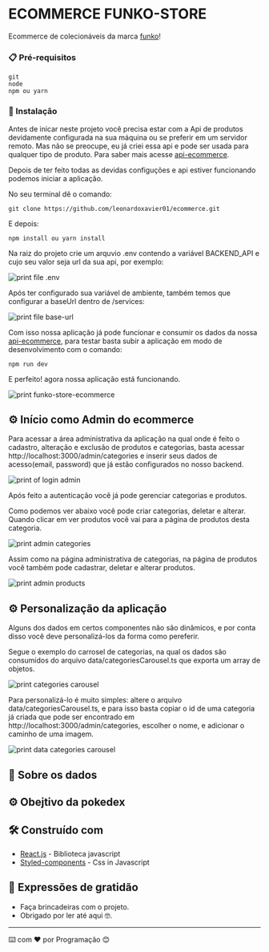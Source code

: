 # ECOMMERCE FUNKO-STORE

Ecommerce de colecionáveis da marca [funko](https://about.funko.com/)!

### 📋 Pré-requisitos

```
git
node
npm ou yarn
```

### 🔧 Instalação

Antes de inicar neste projeto você precisa estar com a Api de produtos devidamente configurada na sua máquina ou se preferir em um servidor remoto. Mas não se preocupe, eu já criei essa api e pode ser usada para qualquer tipo de produto. Para saber mais acesse [api-ecommerce](https://github.com/leonardoxavier01/ecommerce-api).

Depois de ter feito todas as devidas configuções e api estiver funcionando podemos iniciar a aplicação.

No seu terminal dê o comando:

```
git clone https://github.com/leonardoxavier01/ecommerce.git
```

E depois:

```
npm install ou yarn install
```

Na raiz do projeto crie um arquvio .env contendo a variável BACKEND_API e cujo seu valor seja url da sua api, por exemplo:

![print file .env](./assets/images/doc/print-file-env.png)

Após ter configurado sua variável de ambiente, também temos que configurar a baseUrl dentro de /services:

![print file base-url](./assets/images/doc/print-file-base-url.png)

Com isso nossa aplicação já pode funcionar e consumir os dados da nossa [api-ecommerce](https://github.com/leonardoxavier01/ecommerce-api), para testar basta subir a aplicação em modo de desenvolvimento com o comando:

```
npm run dev
```

E perfeito! agora nossa aplicação está funcionando.

![print funko-store-ecommerce](./assets/images/doc/print-funko-store.png)

## ⚙️ Início como Admin do ecommerce

Para acessar a área administrativa da aplicação na qual onde é feito o cadastro, alteração e exclusão de produtos e categorias, basta acessar http://localhost:3000/admin/categories e inserir seus dados de acesso(email, password) que já estão configurados no nosso backend.

![print of login admin](./assets/images/doc/print-login-admin.png)

Após feito a autenticação você já pode gerenciar categorias e produtos.

Como podemos ver abaixo você pode criar categorias, deletar e alterar. Quando clicar em ver produtos você vai para a página de produtos desta categoria.

![print admin categories](./assets/images/doc/print-admin-categories.png)

Assim como na página administrativa de categorias, na página de produtos você também pode cadastrar, deletar e alterar produtos.

![print admin products](./assets/images/doc/print-admin-products.png)

## ⚙️ Personalização da aplicação

Alguns dos dados em certos componentes não são dinâmicos, e por conta disso você deve personalizá-los da forma como pereferir.

Segue o exemplo do carrosel de categorias, na qual os dados são consumidos do arquivo data/categoriesCarousel.ts que exporta um array de objetos.

![print categories carousel](./assets/images/doc/print-categories-carousel.png)

Para personalizá-lo é muito simples: altere o arquivo data/categoriesCarousel.ts, e para isso basta copiar o id de uma categoria já criada que pode ser encontrado em http://localhost:3000/admin/categories, escolher o nome, e adicionar o caminho de uma imagem.

![print data categories carousel](./assets/images/doc/print-%20data-categories-carousel.png)

## 💾 Sobre os dados

## ⚙️ Obejtivo da pokedex

## 🛠️ Construído com

- [React.js](https://reactjs.org/) - Biblioteca javascript
- [Styled-components](https://styled-components.com/) - Css in Javascript

## 🎁 Expressões de gratidão

- Faça brincadeiras com o projeto.
- Obrigado por ler até aqui 🤓.

---

⌨️ com ❤️ por Programação 😊
